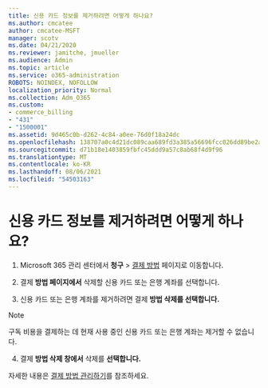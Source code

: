 ```yaml
---
title: 신용 카드 정보를 제거하려면 어떻게 하나요?
ms.author: cmcatee
author: cmcatee-MSFT
manager: scotv
ms.date: 04/21/2020
ms.reviewer: jamitche, jmueller
ms.audience: Admin
ms.topic: article
ms.service: o365-administration
ROBOTS: NOINDEX, NOFOLLOW
localization_priority: Normal
ms.collection: Adm_O365
ms.custom:
- commerce_billing
- "431"
- "1500001"
ms.assetid: 9d465c0b-d262-4c84-a0ee-76d0f18a24dc
ms.openlocfilehash: 138707a0c4d21dc089caa689fd3a385a56696fcc026dd89be2afaf069a1d2b73
ms.sourcegitcommit: d71b18e1403859fbfc45ddd9a57c8ab68f4d9f96
ms.translationtype: MT
ms.contentlocale: ko-KR
ms.lasthandoff: 08/06/2021
ms.locfileid: "54503163"
---
```

# <a name="how-do-i-remove-my-credit-card-information"></a>신용 카드 정보를 제거하려면 어떻게 하나요?

1. Microsoft 365 관리 센터에서 **청구** \> [결제 방법](https://go.microsoft.com/fwlink/p/?linkid=2018806) 페이지로 이동합니다.

2. 결제 **방법 페이지에서** 삭제할 신용 카드 또는 은행 계좌를 선택합니다.

3. 신용 카드 또는 은행 계좌를 제거하려면 결제 **방법 삭제를 선택합니다.**

> [!NOTE]
> 구독 비용을 결제하는 데 현재 사용 중인 신용 카드 또는 은행 계좌는 제거할 수 없습니다.

4. 결제 **방법 삭제 창에서** 삭제를 **선택합니다.**

자세한 내용은 [결제 방법 관리하기](/microsoft-365/commerce/billing-and-payments/manage-payment-methods)를 참조하세요.